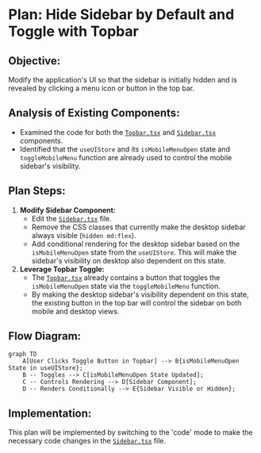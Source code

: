 # Plan: Hide Sidebar by Default and Toggle with Topbar

## Objective:

Modify the application's UI so that the sidebar is initially hidden and is revealed by clicking a menu icon or button in the top bar.

## Analysis of Existing Components:

- Examined the code for both the [`Topbar.tsx`](my-nextjs-app/packages/ui/src/Topbar/Topbar.tsx) and [`Sidebar.tsx`](my-nextjs-app/packages/ui/src/Sidebar/Sidebar.tsx) components.
- Identified that the `useUIStore` and its `isMobileMenuOpen` state and `toggleMobileMenu` function are already used to control the mobile sidebar's visibility.

## Plan Steps:

1.  **Modify Sidebar Component:**
    *   Edit the [`Sidebar.tsx`](my-nextjs-app/packages/ui/src/Sidebar/Sidebar.tsx) file.
    *   Remove the CSS classes that currently make the desktop sidebar always visible (`hidden md:flex`).
    *   Add conditional rendering for the desktop sidebar based on the `isMobileMenuOpen` state from the `useUIStore`. This will make the sidebar's visibility on desktop also dependent on this state.
2.  **Leverage Topbar Toggle:**
    *   The [`Topbar.tsx`](my-nextjs-app/packages/ui/src/Topbar/Topbar.tsx) already contains a button that toggles the `isMobileMenuOpen` state via the `toggleMobileMenu` function.
    *   By making the desktop sidebar's visibility dependent on this state, the existing button in the top bar will control the sidebar on both mobile and desktop views.

## Flow Diagram:

```mermaid
graph TD
    A[User Clicks Toggle Button in Topbar] --> B{isMobileMenuOpen State in useUIStore};
    B -- Toggles --> C[isMobileMenuOpen State Updated];
    C -- Controls Rendering --> D[Sidebar Component];
    D -- Renders Conditionally --> E{Sidebar Visible or Hidden};
```

## Implementation:

This plan will be implemented by switching to the 'code' mode to make the necessary code changes in the [`Sidebar.tsx`](my-nextjs-app/packages/ui/src/Sidebar/Sidebar.tsx) file.